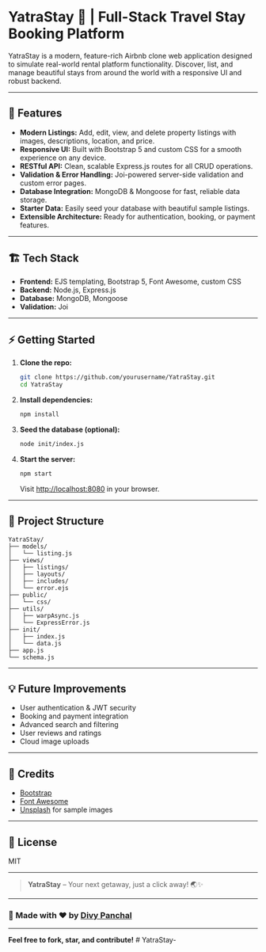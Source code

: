 # YatraStay 🧳 | Full-Stack Travel Stay Booking Platform

YatraStay is a modern, feature-rich Airbnb clone web application designed to simulate real-world rental platform functionality. Discover, list, and manage beautiful stays from around the world with a responsive UI and robust backend.

---

## 🚀 Features

- **Modern Listings:** Add, edit, view, and delete property listings with images, descriptions, location, and price.
- **Responsive UI:** Built with Bootstrap 5 and custom CSS for a smooth experience on any device.
- **RESTful API:** Clean, scalable Express.js routes for all CRUD operations.
- **Validation & Error Handling:** Joi-powered server-side validation and custom error pages.
- **Database Integration:** MongoDB & Mongoose for fast, reliable data storage.
- **Starter Data:** Easily seed your database with beautiful sample listings.
- **Extensible Architecture:** Ready for authentication, booking, or payment features.

---

## 🏗️ Tech Stack

- **Frontend:** EJS templating, Bootstrap 5, Font Awesome, custom CSS
- **Backend:** Node.js, Express.js
- **Database:** MongoDB, Mongoose
- **Validation:** Joi

---

## ⚡ Getting Started

1. **Clone the repo:**
   ```bash
   git clone https://github.com/yourusername/YatraStay.git
   cd YatraStay
   ```

2. **Install dependencies:**
   ```bash
   npm install
   ```

3. **Seed the database (optional):**
   ```bash
   node init/index.js
   ```

4. **Start the server:**
   ```bash
   npm start
   ```
   Visit [http://localhost:8080](http://localhost:8080) in your browser.

---

## 📝 Project Structure

```
YatraStay/
├── models/
│   └── listing.js
├── views/
│   ├── listings/
│   ├── layouts/
│   ├── includes/
│   └── error.ejs
├── public/
│   └── css/
├── utils/
│   ├── warpAsync.js
│   └── ExpressError.js
├── init/
│   ├── index.js
│   └── data.js
├── app.js
└── schema.js
```

---

## 💡 Future Improvements

- User authentication & JWT security
- Booking and payment integration
- Advanced search and filtering
- User reviews and ratings
- Cloud image uploads

---

## 🙌 Credits

- [Bootstrap](https://getbootstrap.com/)
- [Font Awesome](https://fontawesome.com/)
- [Unsplash](https://unsplash.com/) for sample images

---

## 📄 License

MIT

---

> **YatraStay** – Your next getaway, just a click away! 🌏✨

---

### 🔖 Made with ❤️ by [Divy Panchal](https://www.linkedin.com/in/divy-panchal-02923028a/)

---

**Feel free to fork, star, and contribute!**
#   Y a t r a S t a y -  
 